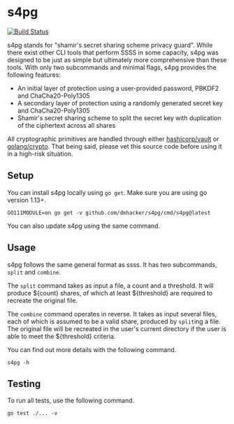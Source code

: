 # s4pg

[![Build Status](https://travis-ci.com/dmhacker/s4pg.svg?branch=main)](https://travis-ci.com/dmhacker/s4pg)

s4pg stands for "shamir's secret sharing scheme privacy guard". While there
exist other CLI tools that perform SSSS in some capacity, s4pg was designed
to be just as simple but ultimately more comprehensive than these tools. With only 
two subcommands and minimal flags, s4pg provides the following features:

* An initial layer of protection using a user-provided password, PBKDF2 and ChaCha20-Poly1305
* A secondary layer of protection using a randomly generated secret key and ChaCha20-Poly1305
* Shamir's secret sharing scheme to split the secret key with duplication of the ciphertext across all shares

All cryptographic primitives are handled through either 
[hashicorp/vault](https://pkg.go.dev/github.com/hashicorp/vault) 
or [golang/crypto](https://pkg.go.dev/golang.org/x/crypto). That being said, please vet this
source code before using it in a high-risk situation.

## Setup

You can install s4pg locally using `go get`. Make sure you are using go version 1.13+.

```
GO111MODULE=on go get -v github.com/dmhacker/s4pg/cmd/s4pg@latest
```

You can also update s4pg using the same command.

## Usage

s4pg follows the same general format as ssss. It has two subcommands, `split` and `combine`.

The `split` command takes as input a file, a count and a threshold. It will produce
${count} shares, of which at least ${threshold} are required to recreate the original file.

The `combine` command operates in reverse. It takes as input several files, each of which
is assumed to be a valid share, produced by `split`ing a file. The original file will be
recreated in the user's current directory if the user is able to meet the ${threshold} criteria.

You can find out more details with the following command.

```
s4pg -h
```

## Testing

To run all tests, use the following command.

```
go test ./... -v
```
